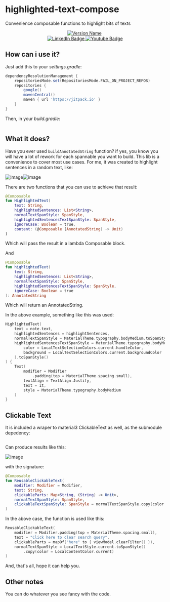 # highlighted-text-compose
Convenience composable functions to highlight bits of texts

<div id="header" align="center">
  <a href="https://jitpack.io/#ygorluizfrazao/composed-permissions"><img src="https://jitpack.io/v/ygorluizfrazao/easy-permissions.svg" alt="Version Name"/></a>
  <img src="https://komarev.com/ghpvc/?username=ygorluizfrazao&style=flat-square&color=blue" alt=""/>
</div>
<div id="badges" align="center">
  <a href="https://www.linkedin.com/in/ygorluizfrazao/">
    <img src="https://img.shields.io/badge/LinkedIn-blue?style=flat&logo=linkedin&logoColor=white" alt="LinkedIn Badge"/>
  </a>
  <a href="https://ko-fi.com/ygorfrazao">
    <img src="https://img.shields.io/badge/Kofi-blue?style=flat&logo=kofi&logoColor=white" alt="Youtube Badge"/>
  </a>
</div>

## How can i use it?

Just add this to your *settings.gradle*:

```groovy
dependencyResolutionManagement {
    repositoriesMode.set(RepositoriesMode.FAIL_ON_PROJECT_REPOS)
    repositories {
        google()
        mavenCentral()
        maven { url 'https://jitpack.io' }
    }
}
```

Then, in your *build.gradle*:

```groovy

```

## What it does?

Have you ever used `buildAnnotatedString` function? if yes, you know you will have a lot of rework for each spannable you want to build. This lib is a convenience to cover most use cases. For me, it was created to highlight sentences in a random text, like:

![image](https://user-images.githubusercontent.com/17025709/227956521-5647fcf4-e33c-4d3a-9d5c-cf2c3512f1d8.png)![image](https://user-images.githubusercontent.com/17025709/227956782-deca0765-4cc2-4e84-bc49-477a89ee57f1.png)

There are two functions that you can use to achieve that result:

```kotlin
@Composable
fun HighlightedText(
    text: String,
    highlightedSentences: List<String>,
    normalTextSpanStyle: SpanStyle,
    highlightedSentencesTextSpanStyle: SpanStyle,
    ignoreCase: Boolean = true,
    content: (@Composable (AnnotatedString) -> Unit)
)
```
Which will pass the result in a lambda Composable block.

And

```kotlin
@Composable
fun highlightedText(
    text: String,
    highlightedSentences: List<String>,
    normalTextSpanStyle: SpanStyle,
    highlightedSentencesTextSpanStyle: SpanStyle,
    ignoreCase: Boolean = true
): AnnotatedString 
```

Which will return an AnnotatedString.

In the above example, something like this was used:

```kotlin
HighlightedText(
    text = note.text,
    highlightedSentences = highlightSentences,
    normalTextSpanStyle = MaterialTheme.typography.bodyMedium.toSpanStyle(),
    highlightedSentencesTextSpanStyle = MaterialTheme.typography.bodyMedium.copy(
        color = LocalTextSelectionColors.current.handleColor,
        background = LocalTextSelectionColors.current.backgroundColor
    ).toSpanStyle()
) {
    Text(
        modifier = Modifier
            .padding(top = MaterialTheme.spacing.small),
        textAlign = TextAlign.Justify,
        text = it,
        style = MaterialTheme.typography.bodyMedium
    )
}
```

## Clickable Text
It is included a wraper to material3 ClickableText as well, as the submodule depedency:
```groovy

```
Can produce results like this:

![image](https://user-images.githubusercontent.com/17025709/227959923-2c95ff6a-0d02-496a-9720-7373385496a0.png)


with the signature:
```kotlin
@Composable
fun ReusableClickableText(
    modifier: Modifier = Modifier,
    text: String,
    clickableParts: Map<String, (String) -> Unit>,
    normalTextSpanStyle: SpanStyle,
    clickableTextSpanStyle: SpanStyle = normalTextSpanStyle.copy(color = Color.Blue)
)
```

In the above case, the function is used like this:

```kotlin
ReusableClickableText(
    modifier = Modifier.padding(top = MaterialTheme.spacing.small),
    text = "Click here to clear search query",
    clickableParts = mapOf("here" to { viewModel.clearFilter() }),
    normalTextSpanStyle = LocalTextStyle.current.toSpanStyle()
        .copy(color = LocalContentColor.current)
)
```

And, that's all, hope it can help you.

## Other notes
You can do whatever you see fancy with the code.
